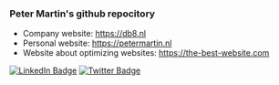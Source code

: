 ### Peter Martin's github repocitory

- Company website: https://db8.nl
- Personal website: https://petermartin.nl
- Website about optimizing websites: https://the-best-website.com


<div id="badges">
  <a href="https://www.linkedin.com/in/pe7er"><img src="https://img.shields.io/badge/LinkedIn-blue?style=for-the-badge&logo=linkedin&logoColor=white" alt="LinkedIn Badge"/></a>
  <a href="https://twitter.com/pe7er"><img src="https://img.shields.io/badge/Twitter-blue?style=for-the-badge&logo=twitter&logoColor=white" alt="Twitter Badge"/></a>  
</div>



<!--
**pe7er/pe7er** is a ✨ _special_ ✨ repository because its `README.md` (this file) appears on your GitHub profile.

Here are some ideas to get you started:

- 🔭 I’m currently working on ...
- 🌱 I’m currently learning ...
- 👯 I’m looking to collaborate on ...
- 🤔 I’m looking for help with ...
- 💬 Ask me about ...
- 📫 How to reach me: ...
- 😄 Pronouns: ...
- ⚡ Fun fact: ...
-->
